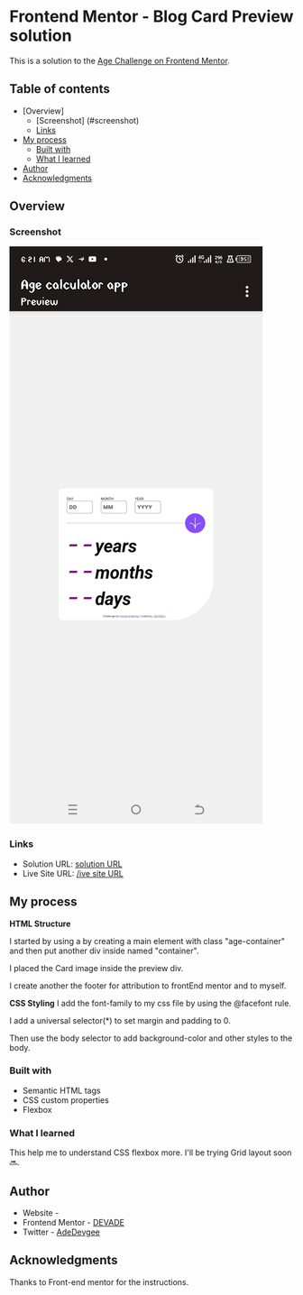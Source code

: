 # Frontend Mentor - Blog Card Preview solution

This is a solution to the [Age Challenge on Frontend Mentor](https://www.frontendmentor.io/challenges/blog-preview-card-ckPaj01IcS). 

## Table of contents

- [Overview] 
  - [Screenshot] (#screenshot)
  - [Links](#links)
- [My process](#my-process)
  - [Built with](#built-with)
  - [What I learned](#what-i-learned)
- [Author](#author)
- [Acknowledgments](#acknowledgments)



## Overview

### Screenshot

![image](Screenshot.jpg)


### Links

- Solution URL: [solution URL ](https://ademedia.github.io/age-calculator/)
- Live Site URL: [/ive site URL ](https://ademedia.github.io/age-calculator/)

## My process

**HTML Structure**

I started by using a by creating a main element  with class "age-container" and then put another div inside named "container".

I placed the Card image inside the preview div.


I create another the footer for attribution to frontEnd mentor and to myself.

**CSS Styling**
I add the font-family to my css file by using the @facefont rule. 

I add a universal selector(*) to set margin and padding to 0.

Then use the body selector to add background-color and other styles to the body.


### Built with
- Semantic HTML tags
- CSS custom properties
- Flexbox

### What I learned
 
 This help me to understand CSS flexbox more.
 I'll be trying Grid layout soon 🔜.



## Author

- Website - [<DEVADE/>](https://www.github/ademedia.io)
- Frontend Mentor - [DEVADE](https://www.frontendmentor.io/profile/ademedia)
- Twitter - [AdeDevgee](https://www.x.com/adeDevgee)


## Acknowledgments

Thanks to Front-end mentor for the instructions.
